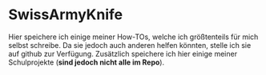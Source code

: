 # SwissArmyKnife
Hier speichere ich einige meiner How-TOs, welche ich größtenteils für mich selbst schreibe. Da sie jedoch auch anderen helfen könnten, stelle ich sie auf github zur Verfügung. Zusätzlich speichere ich hier einige meiner Schulprojekte (**sind jedoch nicht alle im Repo**).